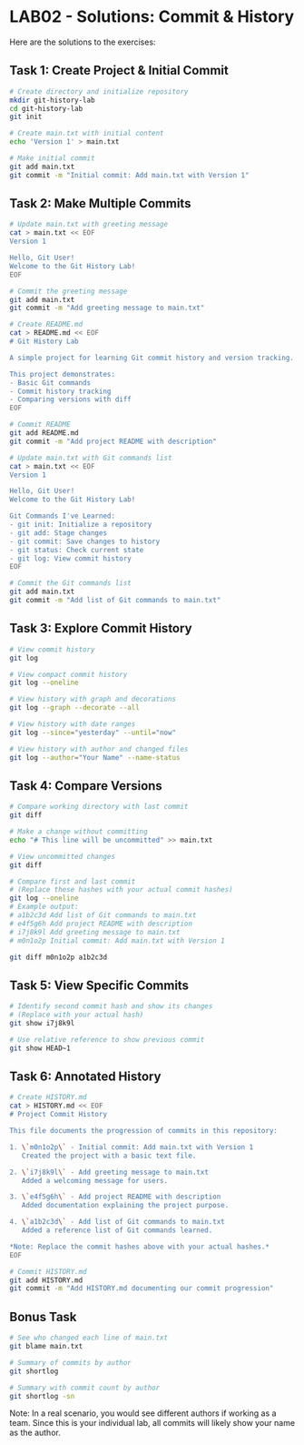 # LAB02 - Solutions: Commit & History

Here are the solutions to the exercises:

## Task 1: Create Project & Initial Commit
```bash
# Create directory and initialize repository
mkdir git-history-lab
cd git-history-lab
git init

# Create main.txt with initial content
echo 'Version 1' > main.txt

# Make initial commit
git add main.txt
git commit -m "Initial commit: Add main.txt with Version 1"
```

## Task 2: Make Multiple Commits
```bash
# Update main.txt with greeting message
cat > main.txt << EOF
Version 1

Hello, Git User!
Welcome to the Git History Lab!
EOF

# Commit the greeting message
git add main.txt
git commit -m "Add greeting message to main.txt"

# Create README.md
cat > README.md << EOF
# Git History Lab

A simple project for learning Git commit history and version tracking.

This project demonstrates:
- Basic Git commands
- Commit history tracking
- Comparing versions with diff
EOF

# Commit README
git add README.md
git commit -m "Add project README with description"

# Update main.txt with Git commands list
cat > main.txt << EOF
Version 1

Hello, Git User!
Welcome to the Git History Lab!

Git Commands I've Learned:
- git init: Initialize a repository
- git add: Stage changes
- git commit: Save changes to history
- git status: Check current state
- git log: View commit history
EOF

# Commit the Git commands list
git add main.txt
git commit -m "Add list of Git commands to main.txt"
```

## Task 3: Explore Commit History
```bash
# View commit history
git log

# View compact commit history
git log --oneline

# View history with graph and decorations
git log --graph --decorate --all

# View history with date ranges
git log --since="yesterday" --until="now"

# View history with author and changed files
git log --author="Your Name" --name-status
```

## Task 4: Compare Versions
```bash
# Compare working directory with last commit
git diff

# Make a change without committing
echo "# This line will be uncommitted" >> main.txt

# View uncommitted changes
git diff

# Compare first and last commit
# (Replace these hashes with your actual commit hashes)
git log --oneline
# Example output:
# a1b2c3d Add list of Git commands to main.txt
# e4f5g6h Add project README with description  
# i7j8k9l Add greeting message to main.txt
# m0n1o2p Initial commit: Add main.txt with Version 1

git diff m0n1o2p a1b2c3d
```

## Task 5: View Specific Commits
```bash
# Identify second commit hash and show its changes
# (Replace with your actual hash)
git show i7j8k9l

# Use relative reference to show previous commit
git show HEAD~1
```

## Task 6: Annotated History
```bash
# Create HISTORY.md
cat > HISTORY.md << EOF
# Project Commit History

This file documents the progression of commits in this repository:

1. \`m0n1o2p\` - Initial commit: Add main.txt with Version 1
   Created the project with a basic text file.

2. \`i7j8k9l\` - Add greeting message to main.txt
   Added a welcoming message for users.

3. \`e4f5g6h\` - Add project README with description
   Added documentation explaining the project purpose.

4. \`a1b2c3d\` - Add list of Git commands to main.txt
   Added a reference list of Git commands learned.

*Note: Replace the commit hashes above with your actual hashes.*
EOF

# Commit HISTORY.md
git add HISTORY.md
git commit -m "Add HISTORY.md documenting our commit progression"
```

## Bonus Task
```bash
# See who changed each line of main.txt
git blame main.txt

# Summary of commits by author
git shortlog

# Summary with commit count by author
git shortlog -sn
```

Note: In a real scenario, you would see different authors if working as a team. Since this is your individual lab, all commits will likely show your name as the author. 